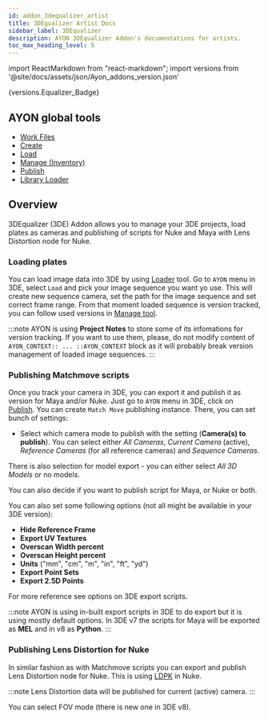 ```yaml
---
id: addon_3dequalizer_artist
title: 3DEqualizer Artist Docs
sidebar_label: 3DEqualizer
description: AYON 3DEqualizer Addon's documentations for artists.
toc_max_heading_level: 5
---
```


import ReactMarkdown from "react-markdown";
import versions from '@site/docs/assets/json/Ayon_addons_version.json'

<ReactMarkdown>
{versions.Equalizer_Badge}
</ReactMarkdown>

## AYON global tools

- [Work Files](artist_tools_workfiles)
- [Create](artist_tools_creator)
- [Load](artist_tools_loader)
- [Manage (Inventory)](artist_tools_inventory)
- [Publish](artist_tools_publisher)
- [Library Loader](artist_tools_library_loader)


## Overview

3DEqualizer (3DE) Addon allows you to manage your 3DE projects, load plates as cameras and publishing of scripts for Nuke and Maya with Lens Distortion node for Nuke.

### Loading plates

You can load image data into 3DE by using [Loader]((artist_tools_loader)) tool. Go to ```AYON``` menu in 3DE, select ```Load``` and pick your image sequence you want yo use. This will create new sequence camera, set the path for the image sequence and set correct frame range. From that moment loaded sequence is version tracked, you can follow used versions in [Manage tool](artist_tools_inventory).

:::note
AYON is using **Project Notes** to store some of its infomations for version tracking. If you want to use them, please, do not modify content of ```AYON_CONTEXT:: ... ::AYON_CONTEXT``` block as it will probably break version management of loaded image sequences.
:::

### Publishing Matchmove scripts
 
Once you track your camera in 3DE, you can export it and publish it as version for Maya and/or Nuke. Just go to ```AYON``` menu in 3DE, click on [Publish](artist_tools_publisher). You can create ```Match Move``` publishing instance. There, you can set bunch of settings:

- Select which camera mode to publish with the setting (**Camera(s) to publish**). You can select either *All Cameras*, *Current Camera* (active), *Reference Cameras* (for all reference cameras) and *Sequence Cameras*.

There is also selection for model export - you can either select *All 3D Models* or no models.

You can also decide if you want to publish script for Maya, or Nuke or both.

You can also set some following options (not all might be available in your 3DE version):

- **Hide Reference Frame**
- **Export UV Textures**
- **Overscan Width percent**
- **Overscan Height percent**
- **Units** ("mm", "cm", "m", "in", "ft", "yd")
- **Export Point Sets**
- **Export 2.5D Points**

For more reference see options on 3DE export scripts.


:::note
AYON is using in-built export scripts in 3DE to do export but it is using mostly default options. In 3DE v7 the scripts for Maya will be exported as **MEL** and in v8 as **Python**.
:::

### Publishing Lens Distortion for Nuke

In similar fashion as with Matchmove scripts you can export and publish Lens Distortion node for Nuke. This is using [LDPK](https://www.3dequalizer.com/?site=tech_docs&id=110216_01) in Nuke.

:::note
Lens Distortion data will be published for current (active) camera.
:::

You can select FOV mode (there is new one in 3DE v8).
